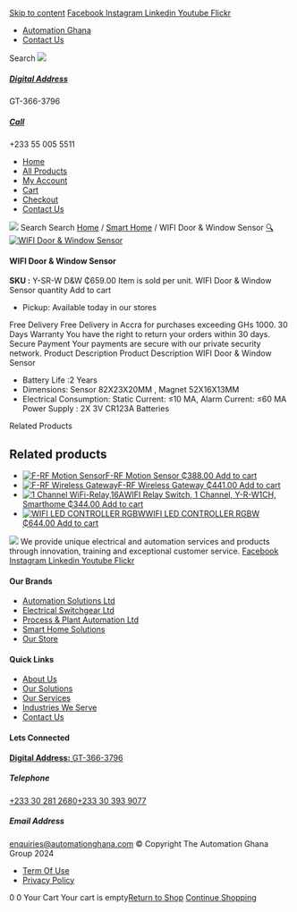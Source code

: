 [Skip to content](https://store.automationghana.com/product/wifi-operated-door-window-2-sensor/#content)
[ Facebook ](https://www.facebook.com/automationgh/) [ Instagram ](https://www.instagram.com/automationgh/) [ Linkedin ](https://www.linkedin.com/company/the-automation-ghana-limited/) [ Youtube ](https://www.youtube.com/channel/UCurrRDUSm5oIW39VXjn1u0w) [ Flickr ](https://www.flickr.com/photos/181794037@N07/)
  * [ Automation Ghana ](https://automationghana.com)
  * [ Contact Us ](https://store.automationghana.com/contact/)


Search
[ ![](https://store.automationghana.com/wp-content/uploads/2024/04/Website-TAGG-Logo-BLUE.png) ](https://store.automationghana.com/)
[ ](https://maps.app.goo.gl/m4xeaagWCNbLk4jM6)
#####  [ Digital Address ](https://maps.app.goo.gl/m4xeaagWCNbLk4jM6)
GT-366-3796 
[ ](tel:+233550055511)
#####  [ Call ](tel:+233550055511)
+233 55 005 5511 
  * [Home](https://store.automationghana.com/)
  * [All Products](https://store.automationghana.com/shop/)
  * [My Account](https://store.automationghana.com/my-account/)
  * [Cart](https://store.automationghana.com/cart/)
  * [Checkout](https://store.automationghana.com/checkout/)
  * [Contact Us](https://store.automationghana.com/contact/)


[![](https://store.automationghana.com/wp-content/uploads/2024/04/AutomationGhana_logo_white.png)](https://store.automationghana.com)
Search
Search
[Home](https://store.automationghana.com) / [Smart Home](https://store.automationghana.com/product-category/smart-home/) / WIFI Door & Window Sensor
[🔍](https://store.automationghana.com/product/wifi-operated-door-window-2-sensor/)
[![WIFI Door & Window Sensor](https://store.automationghana.com/wp-content/uploads/2021/03/door-handle-wifi-neo-sensor-600x600.jpg)](https://store.automationghana.com/wp-content/uploads/2021/03/door-handle-wifi-neo-sensor.jpg)
####  WIFI Door & Window Sensor 
**SKU :** Y-SR-W D&W 
₵659.00
Item is sold per unit.
WIFI Door & Window Sensor quantity
Add to cart
  * Pickup: Available today in our stores


Free Delivery 
Free Delivery in Accra for purchases exceeding GHs 1000. 
30 Days Warranty 
You have the right to return your orders within 30 days. 
Secure Payment 
Your payments are secure with our private security network. 
Product Description
Product Description
WIFI Door & Window Sensor 
  * Battery Life :2 Years
  * Dimensions: Sensor 82X23X20MM , Magnet 52X16X13MM
  * Electrical Consumption: Static Current: ≤10 ΜA, Alarm Current: ≤60 MA Power Supply : 2X 3V CR123A Batteries


Related Products 
## Related products
  * [![F-RF Motion Sensor](https://store.automationghana.com/wp-content/uploads/2021/10/images.jpg)F-RF Motion Sensor ₵388.00 ](https://store.automationghana.com/product/f-rf-motion-sensor/)
[Add to cart](https://store.automationghana.com/product/wifi-operated-door-window-2-sensor/?add-to-cart=3590)
  * [![F-RF Wireless Gateway](https://store.automationghana.com/wp-content/uploads/2021/10/elan-rf-103-preview-1-300x300.png)F-RF Wireless Gateway ₵441.00 ](https://store.automationghana.com/product/f-rf-wireless-gateway/)
[Add to cart](https://store.automationghana.com/product/wifi-operated-door-window-2-sensor/?add-to-cart=3588)
  * [![1 Channel WiFi-Relay,16A](https://store.automationghana.com/wp-content/uploads/2021/03/shelly-1-wifi--300x300.png)WIFI Relay Switch, 1 Channel, Y-R-W1CH, Smarthome ₵344.00 ](https://store.automationghana.com/product/shelly-1/)
[Add to cart](https://store.automationghana.com/product/wifi-operated-door-window-2-sensor/?add-to-cart=3254)
  * [![WIFI LED CONTROLLER RGBW](https://store.automationghana.com/wp-content/uploads/2021/03/SHELLY-RGBW-2-300x300.jpg)WIFI LED CONTROLLER RGBW ₵644.00 ](https://store.automationghana.com/product/shelly-rgbw-2/)
[Add to cart](https://store.automationghana.com/product/wifi-operated-door-window-2-sensor/?add-to-cart=3252)


![](https://store.automationghana.com/wp-content/uploads/2024/04/AutomationGhana_logo_white.png)
We provide unique electrical and automation services and products through innovation, training and exceptional customer service.
[ Facebook ](https://www.facebook.com/automationgh/) [ Instagram ](https://www.instagram.com/automationgh/) [ Linkedin ](https://www.linkedin.com/company/the-automation-ghana-limited/) [ Youtube ](https://www.youtube.com/channel/UCurrRDUSm5oIW39VXjn1u0w) [ Flickr ](https://www.flickr.com/photos/181794037@N07/)
#### Our Brands
  * [ Automation Solutions Ltd ](https://store.automationghana.com/product/wifi-operated-door-window-2-sensor/)
  * [ Electrical Switchgear Ltd ](https://store.automationghana.com/product/wifi-operated-door-window-2-sensor/)
  * [ Process & Plant Automation Ltd ](https://store.automationghana.com/product/wifi-operated-door-window-2-sensor/)
  * [ Smart Home Solutions ](https://store.automationghana.com/product/wifi-operated-door-window-2-sensor/)
  * [ Our Store ](https://store.automationghana.com/product/wifi-operated-door-window-2-sensor/)


#### Quick Links
  * [ About Us ](https://store.automationghana.com/product/wifi-operated-door-window-2-sensor/)
  * [ Our Solutions ](https://store.automationghana.com/product/wifi-operated-door-window-2-sensor/)
  * [ Our Services ](https://store.automationghana.com/product/wifi-operated-door-window-2-sensor/)
  * [ Industries We Serve ](https://store.automationghana.com/product/wifi-operated-door-window-2-sensor/)
  * [ Contact Us ](https://store.automationghana.com/product/wifi-operated-door-window-2-sensor/)


#### Lets Connected
[**Digital Address:** GT-366-3796](https://maps.app.goo.gl/m4xeaagWCNbLk4jM6)
#####  Telephone 
[ +233 30 281 2680](tel:+233302812680)[+233 30 393 9077](https://store.automationghana.com/product/wifi-operated-door-window-2-sensor/+233303939077)
#####  Email Address 
enquiries@automationghana.com 
© Copyright The Automation Ghana Group 2024
  * [ Term Of Use ](https://store.automationghana.com/product/wifi-operated-door-window-2-sensor/)
  * [ Privacy Policy ](https://store.automationghana.com/product/wifi-operated-door-window-2-sensor/)


0
0
Your Cart
Your cart is empty[Return to Shop](https://store.automationghana.com/shop/)
[Continue Shopping](https://store.automationghana.com/product/wifi-operated-door-window-2-sensor/)
